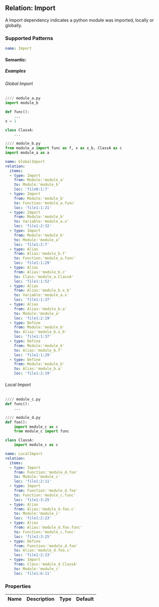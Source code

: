 ## Relation: Import
A Import dependency indicates a python module was imported, locally or globally.
### Supported Patterns
```yaml
name: Import
```

#### Semantic: 

##### Examples
###### Global Import
```python
//// module_a.py
import module_b

def func():
    ...
x = 1

class ClassA:
    ...
```
```python
//// module_b.py
from module_a import func as f, x as x_b, ClassA as c
import module_a as a

```

```yaml
name: GlobalImport
relation:
  items:
  - type: Import
    from: Module:'module_a'
    to: Module:'module_b'
    loc: 'file0:1:7'
  - type: Import
    from: Module:'module_b'
    to: Function:'module_a.func'
    loc: 'file1:1:21'
  - type: Import
    from: Module:'module_b'
    to: Variable:'module_a.x'
    loc: 'file1:2:32'
  - type: Import
    from: Module:'module_b'
    to: Module:'module_a'
    loc: 'file1:2:7'
  - type: Alias
    from: Alias:'module_b.f'
    to: Function:'module_a.func'
    loc: 'file1:1:29'
  - type: Alias
    from: Alias:'module_b.c'
    to: Class:'module_a.ClassA'
    loc: 'file1:1:52'
  - type: Alias
    from: Alias:'module_b.x_b'
    to: Variable:'module_a.x'
    loc: 'file1:1:37'
  - type: Alias
    from: Alias:'module_b.a'
    to: Module:'module_a'
    loc: 'file1:2:19'
  - type: Define
    from: Module:'module_b'
    to: Alias:'module_b.x_b'
    loc: 'file1:1:37'
  - type: Define
    from: Module:'module_b'
    to: Alias:'module_b.f'
    loc: 'file1:1:29'
  - type: Define
    from: Module:'module_b'
    to: Alias:'module_b.a'
    loc: 'file1:2:19'
```
###### Local Import
```python
//// module_c.py
def func():
    ...
```

```python
//// module_d.py
def foo():
    import module_c as c
    from module_c import func

class ClassA:
    import module_c as c
```

```yaml
name: LocalImport
relation:
  items:
  - type: Import
    from: Function:'module_d.foo'
    to: Module:'module_c'
    loc: 'file1:2:11'
  - type: Import
    from: Function:'module_d.foo'
    to: Function:'module_c.func'
    loc: 'file1:3:25'
  - type: Alias
    from: Alias:'module_d.foo.c'
    to: Module:'module_c'
    loc: 'file1:2:23'
  - type: Alias
    from: Alias:'module_d.foo.func'
    to: Function:'module_c.func'
    loc: 'file1:3:25'
  - type: Define
    from: Function:'module_d.foo'
    to: Alias:'module_d.foo.c'
    loc: 'file1:2:23'
  - type: Import
    from: Class:'module_d.ClassA'
    to: Module:'module_c'
    loc: 'file1:6:11'
```

### Properties

| Name | Description | Type | Default |
|---|---|:---:|:---:|
